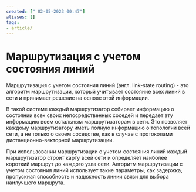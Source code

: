 ```yaml
---
created: [" 02-05-2023 00:47"]
aliases: []
tags:
- article/
---
```


# Маршрутизация с учетом состояния линий

Маршрутизация с учетом состояния линий (англ. link-state routing) - это алгоритм маршрутизации, который учитывает состояние всех линий в сети и принимает решение на основе этой информации.

В такой системе каждый маршрутизатор собирает информацию о состоянии всех своих непосредственных соседей и передает эту информацию всем остальным маршрутизаторам в сети. Это позволяет каждому маршрутизатору иметь полную информацию о топологии всей сети, а не только о своем соседстве, как в случае с протоколами дистанционно-векторной маршрутизации.

При использовании маршрутизации с учетом состояния линий каждый маршрутизатор строит карту всей сети и определяет наиболее короткий маршрут до каждого узла сети. Алгоритм маршрутизации с учетом состояния линий использует такие параметры, как задержка, пропускная способность и надежность линии связи для выбора наилучшего маршрута.

